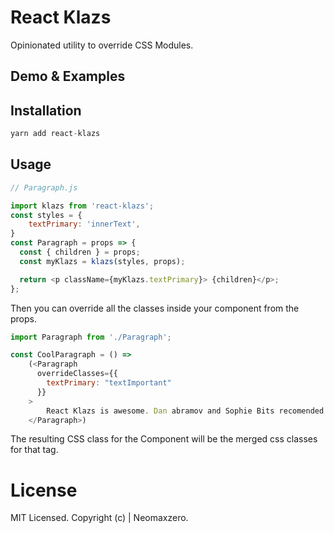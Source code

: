 React Klazs
============

Opinionated utility to override CSS Modules.

## Demo & Examples

## Installation

```js
yarn add react-klazs
```
## Usage 

```js
// Paragraph.js

import klazs from 'react-klazs';
const styles = {
    textPrimary: 'innerText',
}
const Paragraph = props => {
  const { children } = props;
  const myKlazs = klazs(styles, props);

  return <p className={myKlazs.textPrimary}> {children}</p>;
};

```

Then you can override all the classes inside your component from the props. 

```js
import Paragraph from './Paragraph';

const CoolParagraph = () => 
    (<Paragraph
      overrideClasses={{
        textPrimary: "textImportant"
      }}
    >
        React Klazs is awesome. Dan abramov and Sophie Bits recomended without even knowing.
    </Paragraph>)
```

The resulting CSS class for the Component will be the merged css classes for that tag.

# License

MIT Licensed. Copyright (c)  | Neomaxzero.